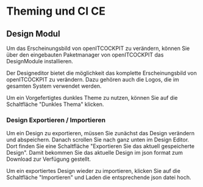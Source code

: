 # Theming und CI <span class="badge badge-primary badge-outlined" title="Community Edition">CE</span>

## Design Modul

Um das Erscheinungsbild von openITCOCKPIT zu verändern, können Sie über den eingebauten Paketmanager von openITCOCKPIT das DesignModule installieren.

Der Designeditor bietet die möglichkeit das komplette Erscheinungsbild von openITCOCKPIT zu verändern. Dazu gehören auch die Logos, die im gesamten System verwendet werden.

Um ein Vorgefertigtes dunkles Theme zu nutzen, können Sie auf die Schaltfläche "Dunkles Thema" klicken.

### Design Exportieren / Importieren

Um ein Design zu exportieren, müssen Sie zunächst das Design verändern und abspeichern. Danach scrollen Sie nach ganz unten im Design Editor. Dort finden Sie eine Schaltfläche "Exportieren Sie das aktuell gespeicherte Design". Damit bekommen Sie das aktuelle Design im json format zum Download zur Verfügung gestellt.

Um ein exportiertes Design wieder zu importieren, klicken Sie auf die Schaltfläche "Importieren" und Laden die entsprechende json datei hoch.